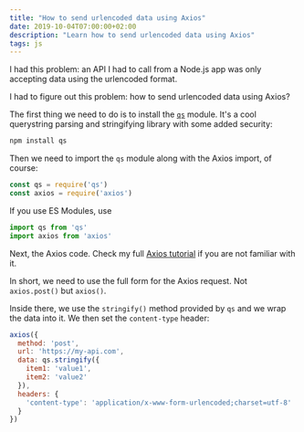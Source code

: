 ```yaml
---
title: "How to send urlencoded data using Axios"
date: 2019-10-04T07:00:00+02:00
description: "Learn how to send urlencoded data using Axios"
tags: js
---
```


I had this problem: an API I had to call from a Node.js app was only accepting data using the urlencoded format.

I had to figure out this problem: how to send urlencoded data using Axios?

The first thing we need to do is to install the [`qs`](https://www.npmjs.com/package/qs) module. It's a cool querystring parsing and stringifying library with some added security:

```sh
npm install qs
```

Then we need to import the `qs` module along with the Axios import, of course:

```js
const qs = require('qs')
const axios = require('axios')
```

If you use ES Modules, use

```js
import qs from 'qs'
import axios from 'axios'
```

Next, the Axios code. Check my full [Axios tutorial](/axios/) if you are not familiar with it.

In short, we need to use the full form for the Axios request. Not `axios.post()` but `axios()`.

Inside there, we use the `stringify()` method provided by `qs` and we wrap the data into it. We then set the `content-type` header:

```js
axios({
  method: 'post',
  url: 'https://my-api.com',
  data: qs.stringify({
    item1: 'value1',
    item2: 'value2'
  }),
  headers: {
    'content-type': 'application/x-www-form-urlencoded;charset=utf-8'
  }
})
```